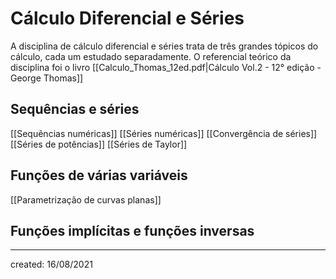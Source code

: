 # Cálculo Diferencial e Séries
A disciplina de cálculo diferencial e séries trata de três grandes tópicos do cálculo, cada um estudado separadamente. O referencial teórico da disciplina foi o livro [[Calculo_Thomas_12ed.pdf|Cálculo Vol.2 - 12° edição - George Thomas]]

## Sequências e séries
[[Sequências numéricas]]
[[Séries numéricas]]
[[Convergência de séries]]
[[Séries de potências]]
[[Séries de Taylor]]

## Funções de várias variáveis
[[Parametrização de curvas planas]]

## Funções implícitas e funções inversas

---

created: 16/08/2021
